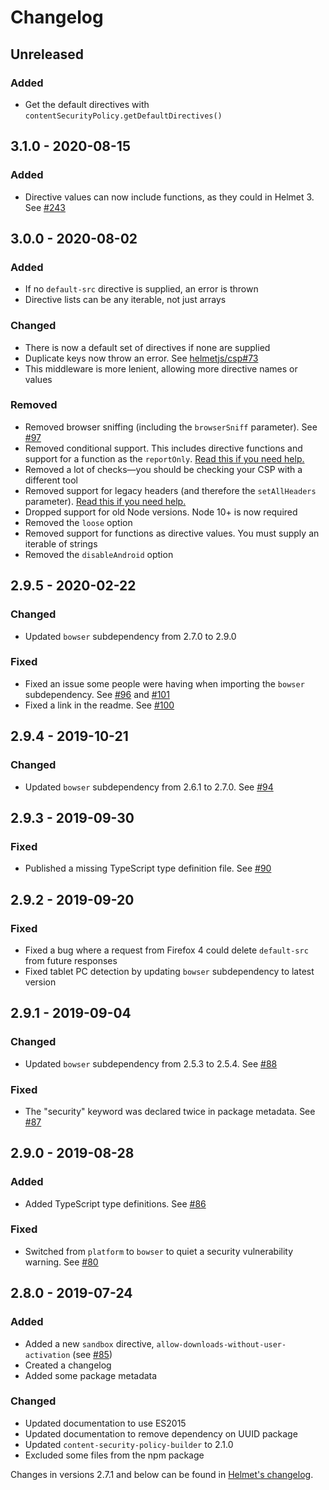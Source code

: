 # Changelog

## Unreleased

### Added

- Get the default directives with `contentSecurityPolicy.getDefaultDirectives()`

## 3.1.0 - 2020-08-15

### Added

- Directive values can now include functions, as they could in Helmet 3. See [#243](https://github.com/helmetjs/helmet/issues/243)

## 3.0.0 - 2020-08-02

### Added

- If no `default-src` directive is supplied, an error is thrown
- Directive lists can be any iterable, not just arrays

### Changed

- There is now a default set of directives if none are supplied
- Duplicate keys now throw an error. See [helmetjs/csp#73](https://github.com/helmetjs/csp/issues/73)
- This middleware is more lenient, allowing more directive names or values

### Removed

- Removed browser sniffing (including the `browserSniff` parameter). See [#97](https://github.com/helmetjs/csp/issues/97)
- Removed conditional support. This includes directive functions and support for a function as the `reportOnly`. [Read this if you need help.](https://github.com/helmetjs/helmet/wiki/Conditionally-using-middleware)
- Removed a lot of checks—you should be checking your CSP with a different tool
- Removed support for legacy headers (and therefore the `setAllHeaders` parameter). [Read this if you need help.](https://github.com/helmetjs/helmet/wiki/Setting-legacy-Content-Security-Policy-headers-in-Helmet-4)
- Dropped support for old Node versions. Node 10+ is now required
- Removed the `loose` option
- Removed support for functions as directive values. You must supply an iterable of strings
- Removed the `disableAndroid` option

## 2.9.5 - 2020-02-22

### Changed

- Updated `bowser` subdependency from 2.7.0 to 2.9.0

### Fixed

- Fixed an issue some people were having when importing the `bowser` subdependency. See [#96](https://github.com/helmetjs/csp/issues/96) and [#101](https://github.com/helmetjs/csp/pull/101)
- Fixed a link in the readme. See [#100](https://github.com/helmetjs/csp/pull/100)

## 2.9.4 - 2019-10-21

### Changed

- Updated `bowser` subdependency from 2.6.1 to 2.7.0. See [#94](https://github.com/helmetjs/csp/pull/94)

## 2.9.3 - 2019-09-30

### Fixed

- Published a missing TypeScript type definition file. See [#90](https://github.com/helmetjs/csp/issues/90)

## 2.9.2 - 2019-09-20

### Fixed

- Fixed a bug where a request from Firefox 4 could delete `default-src` from future responses
- Fixed tablet PC detection by updating `bowser` subdependency to latest version

## 2.9.1 - 2019-09-04

### Changed

- Updated `bowser` subdependency from 2.5.3 to 2.5.4. See [#88](https://github.com/helmetjs/csp/pull/88)

### Fixed

- The "security" keyword was declared twice in package metadata. See [#87](https://github.com/helmetjs/csp/pull/87)

## 2.9.0 - 2019-08-28

### Added

- Added TypeScript type definitions. See [#86](https://github.com/helmetjs/csp/pull/86)

### Fixed

- Switched from `platform` to `bowser` to quiet a security vulnerability warning. See [#80](https://github.com/helmetjs/csp/issues/80)

## 2.8.0 - 2019-07-24

### Added

- Added a new `sandbox` directive, `allow-downloads-without-user-activation` (see [#85](https://github.com/helmetjs/csp/pull/85))
- Created a changelog
- Added some package metadata

### Changed

- Updated documentation to use ES2015
- Updated documentation to remove dependency on UUID package
- Updated `content-security-policy-builder` to 2.1.0
- Excluded some files from the npm package

Changes in versions 2.7.1 and below can be found in [Helmet's changelog](https://github.com/helmetjs/helmet/blob/master/CHANGELOG.md).

